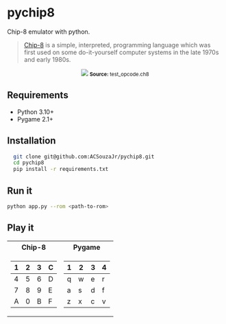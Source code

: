 # pychip8

Chip-8 emulator with python.

> [Chip-8](https://en.wikipedia.org/wiki/CHIP-8) is a simple, interpreted, programming language which was first used on some do-it-yourself computer systems in the late 1970s and early 1980s.

<div align="center">
  <image src="assets/img/test_opcode_results.png"/>
  <small><strong>Source: </strong><a href="https://github.com/corax89/chip8-test-rom"></a>test_opcode.ch8</small>
</div>

## Requirements

- Python 3.10+
- Pygame 2.1+

## Installation

```bash
  git clone git@github.com:ACSouzaJr/pychip8.git
  cd pychip8
  pip install -r requirements.txt
 ```

## Run it

 ```bash
 python app.py --rom <path-to-rom>
 ```

## Play it

<table>
<tr><th>Chip-8</th><th>Pygame</th></tr>
<tr><td>

| 1 | 2 | 3 | C |
|---|---|---|---|
| 4 | 5 | 6 | D |
| 7 | 8 | 9 | E |
| A | 0 | B | F |

</td><td>

| 1 | 2 | 3 | 4 |
|---|---|---|---|
| q | w | e | r |
| a | s | d | f |
| z | x | c | v |

</td></tr> </table>
